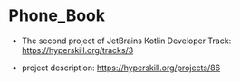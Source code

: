 # Phone_Book
- The second project of JetBrains Kotlin Developer Track: https://hyperskill.org/tracks/3

- project description: https://hyperskill.org/projects/86
